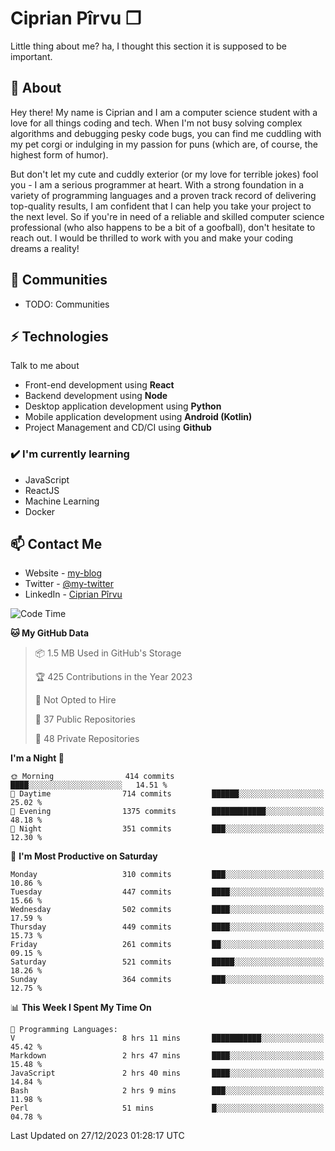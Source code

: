 # Ciprian Pîrvu ❐

Little thing about me? ha, I thought this section it is supposed to be important.

## 🧐 About

Hey there! My name is Ciprian and I am a computer science student with a love for all things coding and tech. When I'm not busy solving complex algorithms and debugging pesky code bugs, you can find me cuddling with my pet corgi or indulging in my passion for puns (which are, of course, the highest form of humor).

But don't let my cute and cuddly exterior (or my love for terrible jokes) fool you - I am a serious programmer at heart. With a strong foundation in a variety of programming languages and a proven track record of delivering top-quality results, I am confident that I can help you take your project to the next level. So if you're in need of a reliable and skilled computer science professional (who also happens to be a bit of a goofball), don't hesitate to reach out. I would be thrilled to work with you and make your coding dreams a reality!

## 👯 Communities

-   TODO: Communities

## ⚡ Technologies

Talk to me about

-   Front-end development using **React**
-   Backend development using **Node**
-   Desktop application development using **Python**
-   Mobile application development using **Android (Kotlin)**
-   Project Management and CD/CI using **Github**

### ✔️ I'm currently learning

-   JavaScript
-   ReactJS
-   Machine Learning
-   Docker

## 📫 Contact Me

-   Website - [my-blog]()
-   Twitter - [@my-twitter]()
-   LinkedIn - [Ciprian Pîrvu](https://www.linkedin.com/in/p%C3%AErvu-ciprian-cristian-4415991b1/)

<!--START_SECTION:waka-->
![Code Time](http://img.shields.io/badge/Code%20Time-1%2C906%20hrs%202%20mins-blue)

**🐱 My GitHub Data** 

> 📦 1.5 MB Used in GitHub's Storage 
 > 
> 🏆 425 Contributions in the Year 2023
 > 
> 🚫 Not Opted to Hire
 > 
> 📜 37 Public Repositories 
 > 
> 🔑 48 Private Repositories 
 > 
**I'm a Night 🦉** 

```text
🌞 Morning                414 commits         ████░░░░░░░░░░░░░░░░░░░░░   14.51 % 
🌆 Daytime                714 commits         ██████░░░░░░░░░░░░░░░░░░░   25.02 % 
🌃 Evening                1375 commits        ████████████░░░░░░░░░░░░░   48.18 % 
🌙 Night                  351 commits         ███░░░░░░░░░░░░░░░░░░░░░░   12.30 % 
```
📅 **I'm Most Productive on Saturday** 

```text
Monday                   310 commits         ███░░░░░░░░░░░░░░░░░░░░░░   10.86 % 
Tuesday                  447 commits         ████░░░░░░░░░░░░░░░░░░░░░   15.66 % 
Wednesday                502 commits         ████░░░░░░░░░░░░░░░░░░░░░   17.59 % 
Thursday                 449 commits         ████░░░░░░░░░░░░░░░░░░░░░   15.73 % 
Friday                   261 commits         ██░░░░░░░░░░░░░░░░░░░░░░░   09.15 % 
Saturday                 521 commits         █████░░░░░░░░░░░░░░░░░░░░   18.26 % 
Sunday                   364 commits         ███░░░░░░░░░░░░░░░░░░░░░░   12.75 % 
```


📊 **This Week I Spent My Time On** 

```text
💬 Programming Languages: 
V                        8 hrs 11 mins       ███████████░░░░░░░░░░░░░░   45.42 % 
Markdown                 2 hrs 47 mins       ████░░░░░░░░░░░░░░░░░░░░░   15.48 % 
JavaScript               2 hrs 40 mins       ████░░░░░░░░░░░░░░░░░░░░░   14.84 % 
Bash                     2 hrs 9 mins        ███░░░░░░░░░░░░░░░░░░░░░░   11.98 % 
Perl                     51 mins             █░░░░░░░░░░░░░░░░░░░░░░░░   04.78 % 
```


 Last Updated on 27/12/2023 01:28:17 UTC
<!--END_SECTION:waka-->
